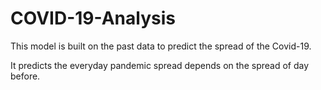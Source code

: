 # COVID-19-Analysis

This model is built on the past data to predict the spread of the Covid-19.

It predicts the everyday pandemic spread depends on the spread of day before.
